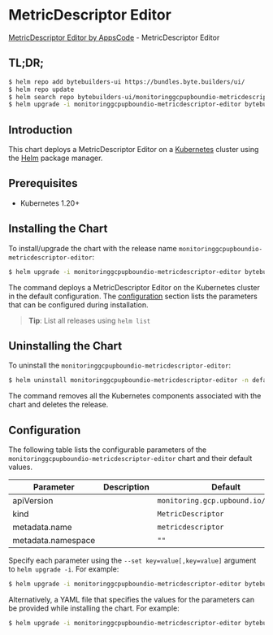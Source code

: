 # MetricDescriptor Editor

[MetricDescriptor Editor by AppsCode](https://byte.builders) - MetricDescriptor Editor

## TL;DR;

```bash
$ helm repo add bytebuilders-ui https://bundles.byte.builders/ui/
$ helm repo update
$ helm search repo bytebuilders-ui/monitoringgcpupboundio-metricdescriptor-editor --version=v0.4.18
$ helm upgrade -i monitoringgcpupboundio-metricdescriptor-editor bytebuilders-ui/monitoringgcpupboundio-metricdescriptor-editor -n default --create-namespace --version=v0.4.18
```

## Introduction

This chart deploys a MetricDescriptor Editor on a [Kubernetes](http://kubernetes.io) cluster using the [Helm](https://helm.sh) package manager.

## Prerequisites

- Kubernetes 1.20+

## Installing the Chart

To install/upgrade the chart with the release name `monitoringgcpupboundio-metricdescriptor-editor`:

```bash
$ helm upgrade -i monitoringgcpupboundio-metricdescriptor-editor bytebuilders-ui/monitoringgcpupboundio-metricdescriptor-editor -n default --create-namespace --version=v0.4.18
```

The command deploys a MetricDescriptor Editor on the Kubernetes cluster in the default configuration. The [configuration](#configuration) section lists the parameters that can be configured during installation.

> **Tip**: List all releases using `helm list`

## Uninstalling the Chart

To uninstall the `monitoringgcpupboundio-metricdescriptor-editor`:

```bash
$ helm uninstall monitoringgcpupboundio-metricdescriptor-editor -n default
```

The command removes all the Kubernetes components associated with the chart and deletes the release.

## Configuration

The following table lists the configurable parameters of the `monitoringgcpupboundio-metricdescriptor-editor` chart and their default values.

|     Parameter      | Description |                    Default                     |
|--------------------|-------------|------------------------------------------------|
| apiVersion         |             | <code>monitoring.gcp.upbound.io/v1beta1</code> |
| kind               |             | <code>MetricDescriptor</code>                  |
| metadata.name      |             | <code>metricdescriptor</code>                  |
| metadata.namespace |             | <code>""</code>                                |


Specify each parameter using the `--set key=value[,key=value]` argument to `helm upgrade -i`. For example:

```bash
$ helm upgrade -i monitoringgcpupboundio-metricdescriptor-editor bytebuilders-ui/monitoringgcpupboundio-metricdescriptor-editor -n default --create-namespace --version=v0.4.18 --set apiVersion=monitoring.gcp.upbound.io/v1beta1
```

Alternatively, a YAML file that specifies the values for the parameters can be provided while
installing the chart. For example:

```bash
$ helm upgrade -i monitoringgcpupboundio-metricdescriptor-editor bytebuilders-ui/monitoringgcpupboundio-metricdescriptor-editor -n default --create-namespace --version=v0.4.18 --values values.yaml
```
